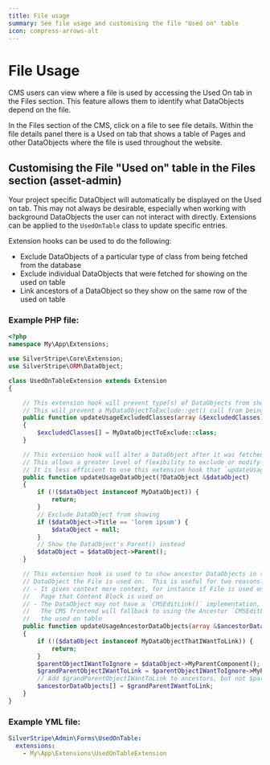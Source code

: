```yaml
---
title: File usage
summary: See file usage and customising the file "Used on" table
icon: compress-arrows-alt
---
```


# File Usage

CMS users can view where a file is used by accessing the Used On tab in the Files section. This feature allows them to identify what DataObjects depend on the file.

In the Files section of the CMS, click on a file to see file details.  Within the file details panel there is a
Used on tab that shows a table of Pages and other DataObjects where the file is used throughout the website.

## Customising the File "Used on" table in the Files section (asset-admin)

Your project specific DataObject will automatically be displayed on the Used on tab. This may not always be desirable, especially when working with background DataObjects the user can not interact with directly. Extensions can be applied
to the `UsedOnTable` class to update specific entries.

Extension hooks can be used to do the following:
- Exclude DataObjects of a particular type of class from being fetched from the database
- Exclude individual DataObjects that were fetched for showing on the used on table
- Link ancestors of a DataObject so they show on the same row of the used on table

### Example PHP file:

```php
<?php
namespace My\App\Extensions;

use SilverStripe\Core\Extension;
use SilverStripe\ORM\DataObject;

class UsedOnTableExtension extends Extension
{

    // This extension hook will prevent type(s) of DataObjects from showing on the Used on tab in the Files section
    // This will prevent a MyDataObjectToExclude::get() call from being executed
    public function updateUsageExcludedClasses(array &$excludedClasses)
    {
        $excludedClasses[] = MyDataObjectToExclude::class;
    }

    // This extension hook will alter a DataObject after it was fetched via MyDataObject::get()
    // This allows a greater level of flexibility to exclude or modify individual DataObjects
    // It is less efficient to use this extension hook that `updateUsageExcludedClasses()` above
    public function updateUsageDataObject(?DataObject &$dataObject)
    {
        if (!($dataObject instanceof MyDataObject)) {
            return;
        }
        // Exclude DataObject from showing
        if ($dataObject->Title == 'lorem ipsum') {
            $dataObject = null;
        }
        // Show the DataObject's Parent() instead
        $dataObject = $dataObject->Parent();
    }

    // This extension hook is used to to show ancestor DataObjects in the used on table alongside the
    // DataObject the File is used on.  This is useful for two reasons:
    // - It gives context more context, for instance if File is used on a Content block, it can be used to show the
    //   Page that Content Block is used on
    // - The DataObject may not have a `CMSEditLink()` implementation, though the ancestor DataObject does.
    //   The CMS frontend will fallback to using the Ancestor `CMSEditLink()` for when a user clicks on a row on
    //   the used on table
    public function updateUsageAncestorDataObjects(array &$ancestorDataObjects, DataObject $dataObject)
    {
        if (!($dataObject instanceof MyDataObjectThatIWantToLink)) {
            return;
        }
        $parentObjectIWantToIgnore = $dataObject->MyParentComponent();
        $grandParentObjectIWantToLink = $parentObjectIWantToIgnore->MyParentComponent();
        // Add $grandParentObjectIWantToLink to ancestors, but not $parentObjectIWantToIgnore
        $ancestorDataObjects[] = $grandParentIWantToLink;
    }
}
```

### Example YML file:

```yml
SilverStripe\Admin\Forms\UsedOnTable:
  extensions:
    - My\App\Extensions\UsedOnTableExtension
```
